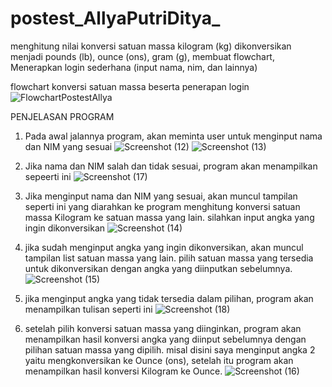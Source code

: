 # postest_AllyaPutriDitya_
menghitung nilai konversi satuan massa kilogram (kg) dikonversikan menjadi pounds (lb), ounce (ons), gram (g), membuat flowchart, Menerapkan login sederhana (input nama, nim, dan lainnya) 

flowchart konversi satuan massa beserta penerapan login
![FlowchartPostestAllya](https://github.com/Lizzylizzz/postest_AllyaPutriDitya_/assets/144436692/072f8e13-3e9f-4513-8662-9433de8b3d60)

PENJELASAN PROGRAM
1. Pada awal jalannya program, akan meminta user untuk menginput nama dan NIM yang sesuai
![Screenshot (12)](https://github.com/Lizzylizzz/postest_AllyaPutriDitya_/assets/144436692/b02521e7-3560-4004-bc95-0ae9abee79ef)
![Screenshot (13)](https://github.com/Lizzylizzz/postest_AllyaPutriDitya_/assets/144436692/73c7410d-77c0-49f5-90aa-2f512acaff66)

2. Jika nama dan NIM salah dan tidak sesuai, program akan menampilkan sepeerti ini
![Screenshot (17)](https://github.com/Lizzylizzz/postest_AllyaPutriDitya_/assets/144436692/0de06037-5b70-4fb9-9e59-37f8638ec521)

3. Jika menginput nama dan NIM yang sesuai, akan muncul tampilan seperti ini yang diarahkan ke program menghitung konversi satuan massa Kilogram ke satuan massa yang lain. silahkan input angka yang ingin dikonversikan
![Screenshot (14)](https://github.com/Lizzylizzz/postest_AllyaPutriDitya_/assets/144436692/741ee9e4-9ddd-4607-a0c9-c5a466a1de13)

4. jika sudah menginput angka yang ingin dikonversikan, akan muncul tampilan list satuan massa yang lain. pilih satuan massa yang tersedia untuk dikonversikan dengan angka yang diinputkan sebelumnya.
![Screenshot (15)](https://github.com/Lizzylizzz/postest_AllyaPutriDitya_/assets/144436692/c1df9ce4-3009-4515-9ab8-4e7cf73dbd9e)

5. jika menginput angka yang tidak tersedia dalam pilihan, program akan menampilkan tulisan seperti ini
![Screenshot (18)](https://github.com/Lizzylizzz/postest_AllyaPutriDitya_/assets/144436692/06cd3523-381f-4875-a0aa-fa05ed8626d4)

6. setelah pilih konversi satuan massa yang diinginkan, program akan menampilkan hasil konversi angka yang diinput sebelumnya dengan pilihan satuan massa yang dipilih. misal disini saya menginput angka 2 yaitu mengkonversikan ke Ounce (ons), setelah itu program akan menampilkan hasil konversi Kilogram ke Ounce.
![Screenshot (16)](https://github.com/Lizzylizzz/postest_AllyaPutriDitya_/assets/144436692/a52d101d-58b1-4bc1-9125-c0d4b64d346c)








